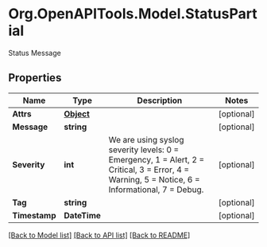 # Org.OpenAPITools.Model.StatusPartial
Status Message
## Properties

Name | Type | Description | Notes
------------ | ------------- | ------------- | -------------
**Attrs** | [**Object**](.md) |  | [optional] 
**Message** | **string** |  | [optional] 
**Severity** | **int** | We are using syslog severity levels: 0 &#x3D; Emergency, 1 &#x3D; Alert, 2 &#x3D; Critical, 3 &#x3D; Error, 4 &#x3D; Warning, 5 &#x3D; Notice, 6 &#x3D; Informational, 7 &#x3D; Debug.  | [optional] 
**Tag** | **string** |  | [optional] 
**Timestamp** | **DateTime** |  | [optional] 

[[Back to Model list]](../README.md#documentation-for-models) [[Back to API list]](../README.md#documentation-for-api-endpoints) [[Back to README]](../README.md)

